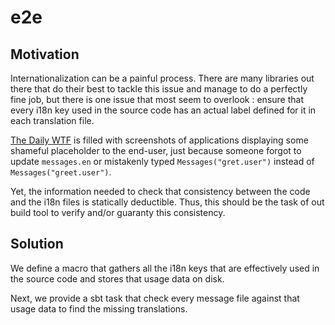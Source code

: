 # e2e

## Motivation

Internationalization can be a painful process. There are many libraries out there that do their best to tackle this issue 
and manage to do a perfectly fine job, but there is one issue that most seem to overlook : ensure that every i18n key
used in the source code has an actual label defined for it in each translation file.

[The Daily WTF](http://www.thedailywtf.com/) is filled with screenshots of applications displaying some shameful placeholder
to the end-user, just because someone forgot to update `messages.en` or mistakenly typed `Messages("gret.user")` instead of 
`Messages("greet.user")`.
 
Yet, the information needed to check that consistency between the code and the i18n files is statically deductible. Thus,
this should be the task of out build tool to verify and/or guaranty this consistency.
 
## Solution

We define a macro that gathers all the i18n keys that are effectively used in the source code and stores that usage data on disk.

Next, we provide a sbt task that check every message file against that usage data to find the missing translations.

